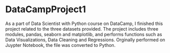# DataCampProject1


As a part of Data Scientist with Python course on DataCamp, I finished this project related to the three datasets provided. The project includes three modules, pandas, seaborn and matplotlib, and performs functions such as Data Visualizations, Data Cleaning and Regressions. Orginally performed on Juypter Notebook, the file was converted to Python. 
